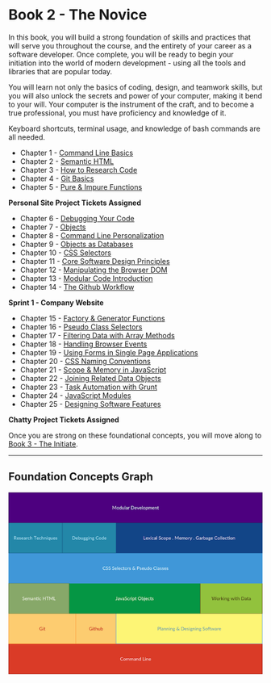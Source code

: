# Book 2 - The Novice

In this book, you will build a strong foundation of skills and practices that will serve you throughout the course, and the entirety of your career as a software developer. Once complete, you will be ready to begin your initiation into the world of modern development - using all the tools and libraries that are popular today.

You will learn not only the basics of coding, design, and teamwork skills, but you will also unlock the secrets and power of your computer, making it bend to your will. Your computer is the instrument of the craft, and to become a true professional, you must have proficiency and knowledge of it.

Keyboard shortcuts, terminal usage, and knowledge of bash commands are all needed.

* Chapter 1 - [Command Line Basics](./chapters/CLI_BASICS.md)
* Chapter 2 - [Semantic HTML](./chapters/HTML_SEMANTIC.md)
* Chapter 3 - [How to Research Code](./chapters/MISC_RESEARCH.md)
* Chapter 4 - [Git Basics](./chapters/GIT_BASICS.md)
* Chapter 5 - [Pure & Impure Functions](./chapters/JS_FUNCTION_BASICS.md)

**Personal Site Project Tickets Assigned**

* Chapter 6 - [Debugging Your Code](./chapters/MISC_DEBUGGING.md)
* Chapter 7 - [Objects](./chapters/JS_OBJECTS.md)
* Chapter 8 - [Command Line Personalization](./chapters/CLI_PERSONALIZATION.md)
* Chapter 9 - [Objects as Databases](./chapters/JS_DATA.md)
* Chapter 10 - [CSS Selectors](./chapters/CSS_SELECTORS.md)
* Chapter 11 - [Core Software Design Principles](./chapters/DESIGN_PRINCIPLES.md)
* Chapter 12 - [Manipulating the Browser DOM](./chapters/JS_WORKING_WITH_DOM.md)
* Chapter 13 - [Modular Code Introduction](./chapters/DESIGN_MODULARITY.md)
* Chapter 14 - [The Github Workflow](./chapters/GIT_WORKFLOW.md)

**Sprint 1 - Company Website**

* Chapter 15 - [Factory & Generator Functions](./chapters/JS_FACTORY_FUNCTION.md)
* Chapter 16 - [Pseudo Class Selectors](./chapters/CSS_PSEUDOCLASSES.md)
* Chapter 17 - [Filtering Data with Array Methods](./chapters/JS_ARRAY_METHODS.md)
* Chapter 18 - [Handling Browser Events](./chapters/JS_EVENTS.md)
* Chapter 19 - [Using Forms in Single Page Applications](./chapters/FORMS_SPA.md)
* Chapter 20 - [CSS Naming Conventions](./chapters/CSS_CONVENTIONS.md)
* Chapter 21 - [Scope & Memory in JavaScript](./chapters/JS_SCOPE.md)
* Chapter 22 - [Joining Related Data Objects](./chapters/JS_JOINING_DATA.md)
* Chapter 23 - [Task Automation with Grunt](./chapters/AUTOMATION_GRUNT.md)
* Chapter 24 - [JavaScript Modules](./chapters/JS_MODULES.md)
* Chapter 25 - [Designing Software Features](./chapters/DESIGN_FEATURES.md)

**Chatty Project Tickets Assigned**

Once you are strong on these foundational concepts, you will move along to [Book 3 - The Initiate](../book-3-the-initiate/README.md).

---

## Foundation Concepts Graph

![Foundations](./assets/foundations.png)
